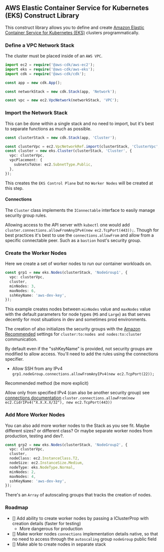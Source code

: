 ## AWS Elastic Container Service for Kubernetes (EKS) Construct Library

This construct library allows you to define and create [Amazon Elastic Container Service for Kubernetes (EKS)](https://aws.amazon.com/eks/) clusters programmatically.

### Define a VPC Network Stack

The cluster must be placed inside of an `AWS VPC`.

```ts
import ec2 = require('@aws-cdk/aws-ec2');
import eks = require('@aws-cdk/aws-eks');
import cdk = require('@aws-cdk/cdk');

const app = new cdk.App();

const networkStack = new cdk.Stack(app, 'Network');

const vpc = new ec2.VpcNetwork(networkStack, 'VPC');
```

### Import the Network Stack

This can be done within a single stack and no need to import, but it's best to separate functions as much as possible.

```ts
const clusterStack = new cdk.Stack(app, 'Cluster');

const clusterVpc = ec2.VpcNetworkRef.import(clusterStack, 'ClusterVpc', vpc.export());
const cluster = new eks.Cluster(clusterStack, 'Cluster', {
  vpc: clusterVpc,
  vpcPlacement: {
    subnetsToUse: ec2.SubnetType.Public,
  },
});
```

This creates the `EKS Control Plane` but no `Worker Nodes` will be created at this step.

#### Connections

The `Cluster` class implements the `IConnectable` interface to easily manage security group rules.

Allowing access to the API server with `kubectl` one would add `cluster.connections.allowFromAnyIPv4(new ec2.TcpPort(443));`. Though for best practices it's best to use the `connections.allowFrom` and allow from a specific connectable peer. Such as a `bastion` host's security group.

### Create the Worker Nodes

Here we create a set of worker nodes to run our container workloads on.

```ts
const grp1 = new eks.Nodes(clusterStack, 'NodeGroup1', {
  vpc: clusterVpc,
  cluster,
  minNodes: 3,
  maxNodes: 6,
  sshKeyName: 'aws-dev-key',
});
```

This example creates nodes between `minNodes` value and `maxNodes` value with the default parameters for node types (`M5` and `Large`) as that serves decently for most situations in dev and sometimes prod environments.

The creation of also initializes the security groups with the [Amazon Recommended](https://docs.aws.amazon.com/eks/latest/userguide/sec-group-reqs.html) settings for `cluster:to:nodes and nodes:to:cluster` communication.

By default even if the "sshKeyName" is provided, not security groups are modified to allow access. You'll need to add the rules using the connections specifier.

- Allow SSH from any IPv4 `grp1.nodeGroup.connections.allowFromAnyIPv4(new ec2.TcpPort(22));`

Recommended method (be more explicit)

Allow only from specified IPv4 (can also be another security group) see [connections documentation](https://awslabs.github.io/aws-cdk/refs/_aws-cdk_aws-ec2.html#connections) `cluster.connections.allowFrom(new ec2.CidrIPv4("X.X.X.X/32"), new ec2.TcpPort(443))`

### Add More Worker Nodes

You can also add more worker nodes to the Stack as you see fit. Maybe different sizes? or different class? Or maybe separate worker nodes from production, testing and dev?.

```ts
const grp2 = new eks.Nodes(clusterStack, 'NodeGroup2', {
  vpc: clusterVpc,
  cluster,
  nodeClass: ec2.InstanceClass.T2,
  nodeSize: ec2.InstanceSize.Medium,
  nodeType: eks.NodeType.Normal,
  minNodes: 2,
  maxNodes: 4,
  sshKeyName: 'aws-dev-key',
});
```

There's an `Array` of autoscaling groups that tracks the creation of nodes.

### Roadmap

- [] Add ability to create worker nodes by passing a IClusterProp with creation details (faster for testing)
  - More dangerous for production
- [] Make worker nodes `connections` implementation details native, so that no need to access through the `autoscaling` group `nodeGroup` public field
- [] Make able to create nodes in separate stack
